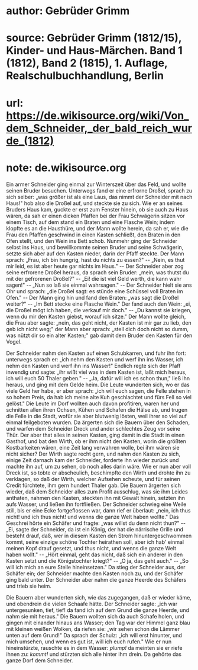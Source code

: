 # author: Gebrüder Grimm
# source: Gebrüder Grimm (1812/15), Kinder- und Haus-Märchen. Band 1 (1812), Band 2 (1815), 1. Auflage, Realschulbuchhandlung, Berlin
# url: https://de.wikisource.org/wiki/Von_dem_Schneider,_der_bald_reich_wurde_(1812)
# note: de.wikisource.org

Ein armer Schneider ging einmal zur Winterszeit über das Feld, und wollte seinen Bruder besuchen. Unterwegs fand er eine erfrorne Droßel, sprach zu sich selber: „was größer ist als eine Laus, das nimmt der Schneider mit  nach Haus!" hob also die Droßel auf, und steckte sie zu sich. Wie er an seines Bruders Haus kam, guckte er erst zum Fenster hinein, ob sie auch zu Haus wären, da sah er einen dicken Pfaffen bei der Frau Schwägerin sitzen vor einem Tisch, auf dem stand ein Braten und eine Flasche Wein; indem klopfte es an die Hausthüre, und der Mann wollte herein, da sah er, wie die Frau den Pfaffen geschwind in einen Kasten schließt, den Braten in den Ofen stellt, und den Wein ins Bett schob. Nunmehr ging der Schneider selbst ins Haus, und bewillkommte seinen Bruder und seine Schwägerin, setzte sich aber auf den Kasten nieder, darin der Pfaff steckte. Der Mann sprach: „Frau, ich bin hungrig, hast du nichts zu essen?" -- „Nein, es thut mir leid, es ist aber heute gar nichts im Haus." -- Der Schneider aber zog seine erfrorene Droßel heraus, da sprach sein Bruder: „mein, was thutst du mit der gefrorenen Droßel?" -- „Ei! die ist viel Geld werth, die kann wahr sagen!" -- „Nun so laß sie einmal wahrsagen." -- Der Schneider hielt sie ans Ohr und sprach: „die Droßel sagt: es stünde eine Schüssel voll Braten im Ofen." -- Der Mann ging hin und fand den Braten: „was sagt die Droßel weiter?" -- „Im Bett stecke eine Flasche Wein." Der fand auch den Wein: „ei, die Droßel mögt ich  haben, die verkauf mir doch." -- „Du kannst sie kriegen, wenn du mir den Kasten giebst, worauf ich sitze." Der Mann wollte gleich, die Frau aber sagte: „nein, das geht nicht, der Kasten ist mir gar zu lieb, den geb ich nicht weg;" der Mann aber sprach: „stell dich doch nicht so dumm, was nützt dir so ein alter Kasten;" gab damit dem Bruder den Kasten für den Vogel. 

Der Schneider nahm den Kasten auf einen Schubkarren, und fuhr ihn fort: unterwegs sprach er: „ich nehm den Kasten und werf ihn ins Wasser, ich nehm den Kasten und werf ihn ins Wasser!" Endlich regte sich der Pfaff inwendig und sagte: „ihr wißt viel was in dem Kasten ist, laßt mich heraus, ich will euch 50 Thaler geben." -- „Ja, dafür will ich es schon thun," ließ ihn heraus, und ging mit dem Gelde heim. Die Leute wunderten sich, wo er das viele Geld her habe, er aber sprach: „ich will euch sagen, die Felle stehen in so hohem Preis, da hab ich meine alte Kuh geschlachtet und fürs Fell so viel gelöst." Die Leute im Dorf wollten auch davon profitiren, waren her und schnitten allen ihren Ochsen, Kühen und Schafen die Hälse ab, und trugen die Felle in die Stadt, wofür sie aber blutwenig lösten, weil ihrer so viel auf einmal feilgeboten wurden. Da ärgerten sich die Bauern über den Schaden, und  warfen dem Schneider Dreck und ander schlechtes Zeug vor seine Thür. Der aber that alles in seinen Kasten, ging damit in die Stadt in einen Gasthof, und bat den Wirth, ob er ihm nicht den Kasten, worin die größten Kostbarkeiten wären, eine Zeit lang verwahren wolle, bei ihm wären sie nicht sicher? Der Wirth sagte recht gern, und nahm den Kasten zu sich, einige Zeit darnach kam der Schneider, forderte ihn wieder zurück und machte ihn auf, um zu sehen, ob noch alles darin wäre. Wie er nun aber voll Dreck ist, so tobte er abscheulich, beschimpfte den Wirth und drohte ihn zu verklagen, so daß der Wirth, welcher Aufsehen scheute, und für seinen Credit fürchtete, ihm gern hundert Thaler gab. Die Bauern ärgerten sich wieder, daß dem Schneider alles zum Profit ausschlug, was sie ihm Leides anthaten, nahmen den Kasten, steckten ihn mit Gewalt hinein, setzten ihn aufs Wasser, und ließen ihn fortfließen. Der Schneider schwieg eine Weile still, bis er eine Ecke fortgeflossen war, dann rief er überlaut: „nein, ich thus nicht! und ich thus nicht! und wenns die ganze Welt haben wollte." Das Geschrei hörte ein Schäfer und fragte: „was willst du denn nicht thun?" -- „Ei, sagte der Schneider, da ist ein König, der hat die närrische Grille und besteht drauf, daß, wer in diesem Kasten den Strom hinuntergeschwommen  kommt, seine einzige schöne Tochter heirathen soll, aber ich hab' einmal meinen Kopf drauf gesetzt, und thus nicht, und wenns die ganze Welt haben wollt." -- „Hört einmal, geht das nicht, daß sich ein anderer in den Kasten setzt und die Königstochter kriegt?" -- „O ja, das geht auch." -- „So will ich mich an eure Stelle hineinsetzen." Da stieg der Schneider aus, der Schäfer ein; der Schneider machte den Kasten noch zu, und der Schäfer ging bald unter. Der Schneider aber nahm die ganze Heerde des Schäfers und trieb sie heim. 

Die Bauern aber wunderten sich, wie das zugegangen, daß er wieder käme, und obendrein die vielen Schaafe hätte. Der Schneider sagte: „ich war untergesunken, tief, tief! da fand ich auf dem Grund die ganze Heerde, und nahm sie mit heraus." Die Bauern wollten sich da auch Schafe holen, und gingen mit einander hinaus ans Wasser; den Tag war der Himmel ganz blau mit kleinen weißen Wolken, da riefen sie: „wir sehen schon die Lämmer unten auf dem Grund!" Da sprach der Schulz: „ich will erst hinunter, und mich umsehen, und wenn es gut ist, will ich euch rufen." Wie er nun hineinstürzte, rauschte es in dem Wasser: *plump!* da meinten sie er riefe ihnen zu: *kommt!* und stürzten sich alle hinter  ihm drein. Da gehörte das ganze Dorf dem Schneider. 

